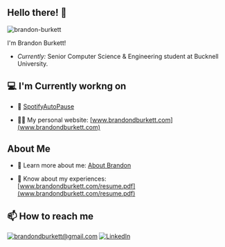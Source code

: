 
<h2>Hello there! 👋</h2>

<p align="left"> <img src="https://komarev.com/ghpvc/?username=brandon-burkett&label=Profile%20views&color=0e75b6&style=flat" alt="brandon-burkett" /> </p>

I'm Brandon Burkett! 

- <i>Currently:</i> Senior Computer Science & Engineering student at Bucknell University. 

<h2>💻 I'm Currently workng on</h2>

- 🔭 [SpotifyAutoPause](https://github.com/Brandon-Burkett/SpotifyAutoPause)

- 👨‍💻 My personal website: [www.brandondburkett.com](www.brandondburkett.com)

<h2>About Me</h2>

- 📖 Learn more about me: [About Brandon](https://brandondburkett.com/about)

- 📄 Know about my experiences: [www.brandondburkett.com/resume.pdf](www.brandondburkett.com/resume.pdf)

<h2>📫 How to reach me</h2>

<a href="mailto:brandondburkett@gmail.com">![brandondburkett@gmail.com](https://img.shields.io/badge/Gmail-D14836?style=for-the-badge&logo=gmail&logoColor=white)</a> <a href="https://www.linkedin.com/in/brandon-burkett/">![LinkedIn](https://img.shields.io/badge/LinkedIn-0077B5?style=for-the-badge&logo=linkedin&logoColor=white)</a>




